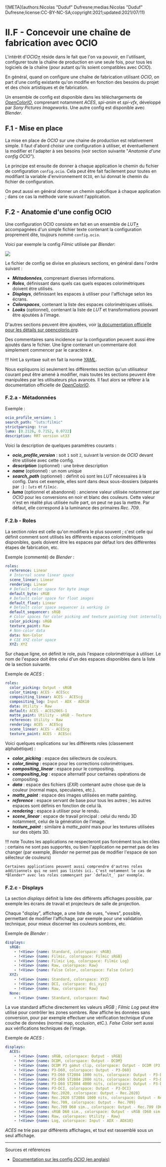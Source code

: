 ![META](authors:Nicolas "Duduf" Dufresne;medias:Nicolas "Duduf" Dufresne;license:CC-BY-NC-SA;copyright:2021;updated:2021/07/11)

# II.F - Concevoir une chaîne de fabrication avec OCIO

L'intérêt d'*OCIO[\*](ZZ-vocabulaire.md)* réside dans le fait que l'on va pouvoir, en l'utilisant, configurer toute la chaîne de production en une seule fois, pour tous les logiciels de la chaîne (pour autant qu'ils soient compatibles avec *OCIO*).

En général, quand on configure une chaîne de fabrication utilisant *OCIO*, on part d'une config existante qu'on modifie en fonction des besoins du projet et des choix artistiques et de fabrication.

Un ensemble de config est disponible dans les téléchargements de [*OpenColorIO*](http://opencolorio.org), comprenant notamment *ACES*, *spi-anim* et *spi-vfx*, développé par *Sony Pictures Imageworks*. Une autre config est disponible avec *Blender*.

## F.1 - Mise en place

La mise en place de *OCIO* sur une chaine de production est relativement simple. Il faut d'abord choisir une configuration à utiliser, et éventuellement la modifier et l'adapter à ses besoins (voir section suivante "*Anatomie d'une config OCIO*").

Le principe est ensuite de donner à chaque application le chemin du fichier de configuration `config.ocio`. Cela peut être fait facilement pour toutes en modifiant la variable d'environnement `OCIO`, en lui donnat le chemin du fichier de configuration.

On peut aussi en général donner un chemin spécifique à chaque application ; dans ce cas la méthode varie suivant l'application.

## F.2 - Anatomie d'une config OCIO

Une configuration OCIO consiste en fait en un ensemble de *LUT[\*](ZZ-vocabulaire.md)* accompagnées d'un simple fichier texte contenant la configuration proprement dite, toujours nommé `config.ocio`.

Voici par exemple la config *Filmic* utilisée par *Blender*:

![](img/filmic.png)

Le fichier de config se divise en plusieurs sections, en général dans l'ordre suivant :

- ***Métadonnées***, comprenant diverses informations.
- ***Roles***, définissant dans quels cas quels espaces colorimétriques doivent être utilisés.
- ***Displays***, définissant les espaces à utiliser pour l'affichage selon les écrans.
- ***Colorspaces***, contenant la liste des espaces colorimétriques utilisés.
- ***Looks*** (optionnel), contenant la liste de *LUT* et transformations pouvant être ajoutées à l'image.

D'autres sections peuvent être ajoutées, voir [la documentation officielle pour les détails sur opencolorio.org](https://opencolorio.readthedocs.io/en/latest/guides/authoring/authoring.html).

Des commentaires sans incidence sur la configuration peuvent aussi être ajoutés dans le fichier. Une ligne contenant un commentaire doit simplement commencer par le caractère `#`.

!!! hint
    La syntaxe suit en fait la norme [*YAML*](https://fr.wikipedia.org/wiki/YAML).

Nous expliquons ici seulement les différentes section qu'un utilisateur courant peut être amené à modifier, mais toutes les sections peuvent être manipulées par les utilisateurs plus avancés. Il faut alors se référer à la documentation officielle de [*OpenColorIO*](https://opencolorio.readthedocs.io/en/latest/guides/authoring/authoring.html).

### F.2.a - Métadonnées

Exemple :

```yaml
ocio_profile_version: 1
search_path: "luts:filmic"
strictparsing: true
luma: [0.2126, 0.7152, 0.0722]
description: RRT version ut33
```

Voici la description de quelques paramètres courants :

- ***ocio_profile_version*** : soit `1` soit `2`, suivant la version de *OCIO* devant être utilisée avec cette config.
- ***description*** (optionnel) : une brève description
- ***name*** (optionnel) : un nom unique
- ***search_path*** (optionnel) : définit où sont les *LUT* nécessaires à la config. Dans cet exemple, elles sont dans deux sous-dossiers (séparés par `:`) : *`luts`* et *`filmic`*.
- ***luma*** (optionnel et abandonné) : ancienne valeur utilisée notamment par *OCIO* pour les conversions en noir et blanc des couleurs. Cette valeur n'est en réalité plus utilisée nulle part, on peut ne pas la mettre. Par défaut, elle correspond à la luminance des primaires *Rec. 709*.

### F.2.b - Roles

La section *roles* est celle qu'on modifiera le plus souvent ; c'est celle qui définit comment sont utilisés les différents espaces colorimétriques disponibles, quels doivent être les espaces par défaut lors des différentes étapes de fabrication, etc.

Exemple (commenté) de *Blender* :

```yaml
roles:
  reference: Linear
  # Internal scene linear space
  scene_linear: Linear
  rendering: Linear
  # Default color space for byte image
  default_byte: sRGB
  # Default color space for float images
  default_float: Linear
  # Default color space sequencer is working in
  default_sequencer: sRGB
  # Color spaces for color picking and texture painting (not internally supported yet)
  color_picking: sRGB
  texture_paint: Raw
  # Non-color data
  data: Non-Color
  # CIE XYZ color space
  XYZ: XYZ
```

Sur chaque ligne, on définit le role, puis l'espace colorimétrique à utiliser. Le nom de l'espace doit être celui d'un des espaces disponibles dans la liste de la section suivante.

Exemple de *ACES* : 

```yaml
roles:
  color_picking: Output - sRGB
  color_timing: ACES - ACEScc
  compositing_linear: ACES - ACEScg
  compositing_log: Input - ADX - ADX10
  data: Utility - Raw
  default: ACES - ACES2065-1
  matte_paint: Utility - sRGB - Texture
  reference: Utility - Raw
  rendering: ACES - ACEScg
  scene_linear: ACES - ACEScg
  texture_paint: ACES - ACEScc
```

Voici quelques explications sur les différents roles (classement alphabétique) :

- ***color_picking*** : espace des sélecteurs de couleurs.
- ***color_timing*** : espace pour les corrections colorimétriques.
- ***compositing_linear*** : espace pour le compositing.
- ***compositing_log*** : espace alternatif pour certaines opérations de compositing.
- ***data*** : espace des fichiers (*EXR*) contenant autre chose que de la couleur (normal maps, speculaires, etc.).
- ***matte_paint*** : espace des images utilisées en matte painting.
- ***reference*** : espace servant de base pour tous les autres ; les autres espaces sont définis en fonction de celui là.
- ***rendering*** : espace à utiliser pour le rendu.
- ***scene_linear*** : espace de travail principal : celui du rendu 3D notamment, celui de la génération de l'image.
- ***texture_paint*** : similaire à *matte_paint* mais pour les textures utilisées sur des objets 3D.

!!! note
    Toutes les applications ne respecteront pas forcément tous les rôles : certains ne sont pas supportés, ou bien l'application ne permet pas de les changer (par exemple, *Blender* ne permet pas de modifier l'espace de son sélecteur de couleurs)

    Certaines applications peuvent aussi comprendre d'autres roles additionnels qui ne sont pas listés ici. C'est notamment le cas de *Blender* avec les roles commençant par `default_` par exemple.

### F.2.c - Displays

La section *displays* définit la liste des différents affichages possible, par exemple les écrans de travail et projecteurs de salle de projection.

Chaque "display", affichage, a une liste de vues, "views", possible, permettant de modifier l'affichage, par exemple pour une validation technique, pour mieux discerner les couleurs sombres, etc.

Exemple de *Blender* :

```yaml
displays:
  sRGB:
    - !<View> {name: Standard, colorspace: sRGB}
    - !<View> {name: Filmic, colorspace: Filmic sRGB}
    - !<View> {name: Filmic Log, colorspace: Filmic Log}
    - !<View> {name: Raw, colorspace: Raw}
    - !<View> {name: False Color, colorspace: False Color}
  XYZ:
    - !<View> {name: Standard, colorspace: XYZ}
    - !<View> {name: DCI, colorspace: dci_xyz}
    - !<View> {name: Raw, colorspace: Raw}
  None:
    - !<View> {name: Standard, colorspace: Raw}
```

La vue standard affiche directement les valeurs *sRGB* ; *Filmic Log* peut être utilisé pour contrôler les zones sombres. *Raw* affiche les données sans conversion, pour par exemple effectuer une vérification technique d'une couche de données (normal map, occlusion, etC.). *False Color* sert aussi aux vérifications techniques de l'image.

Exemple de *ACES* :

```yaml
displays:
  ACES:
    - !<View> {name: sRGB, colorspace: Output - sRGB}
    - !<View> {name: DCDM, colorspace: Output - DCDM}
    - !<View> {name: DCDM P3 gamut clip, colorspace: Output - DCDM (P3 gamut clip)}
    - !<View> {name: P3-D60, colorspace: Output - P3-D60}
    - !<View> {name: P3-D60 ST2084 1000 nits, colorspace: Output - P3-D60 ST2084 (1000 nits)}
    - !<View> {name: P3-D60 ST2084 2000 nits, colorspace: Output - P3-D60 ST2084 (2000 nits)}
    - !<View> {name: P3-D60 ST2084 4000 nits, colorspace: Output - P3-D60 ST2084 (4000 nits)}
    - !<View> {name: P3-DCI, colorspace: Output - P3-DCI}
    - !<View> {name: Rec.2020, colorspace: Output - Rec.2020}
    - !<View> {name: Rec.2020 ST2084 1000 nits, colorspace: Output - Rec.2020 ST2084 (1000 nits)}
    - !<View> {name: Rec.709, colorspace: Output - Rec.709}
    - !<View> {name: Rec.709 D60 sim., colorspace: Output - Rec.709 (D60 sim.)}
    - !<View> {name: sRGB D60 sim., colorspace: Output - sRGB (D60 sim.)}
    - !<View> {name: Raw, colorspace: Utility - Raw}
    - !<View> {name: Log, colorspace: Input - ADX - ADX10}
```

*ACES* ne trie pas par différents affichages, et tout est rassemblé sous un seul affichage.

----
Sources et références

- [Documentation sur les config *OCIO* (en anglais)](https://opencolorio.readthedocs.io/en/latest/guides/authoring/authoring.html)
